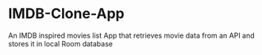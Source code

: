 # IMDB-Clone-App
An IMDB inspired movies list App that retrieves movie data from an API and stores it in local Room database
